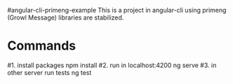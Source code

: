  #angular-cli-primeng-example
  This is a project in angular-cli using primeng (Growl Message) libraries are stabilized.
 # Commands
 #1. install packages
 npm install
 #2. run in localhost:4200
 ng serve
 #3. in other server run tests
 ng test
